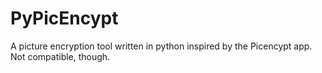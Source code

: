 # PyPicEncypt
A picture encryption tool written in python inspired by the Picencypt app. Not compatible, though.
